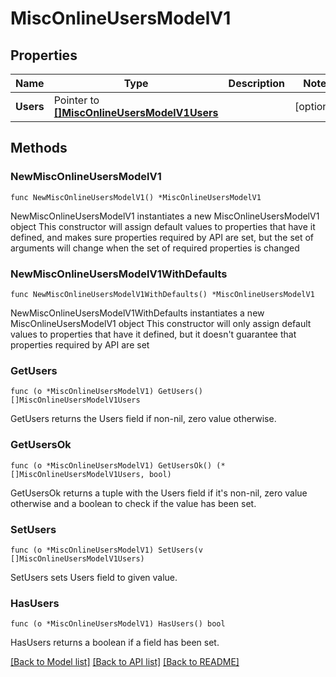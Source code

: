 # MiscOnlineUsersModelV1

## Properties

Name | Type | Description | Notes
------------ | ------------- | ------------- | -------------
**Users** | Pointer to [**[]MiscOnlineUsersModelV1Users**](MiscOnlineUsersModelV1Users.md) |  | [optional] 

## Methods

### NewMiscOnlineUsersModelV1

`func NewMiscOnlineUsersModelV1() *MiscOnlineUsersModelV1`

NewMiscOnlineUsersModelV1 instantiates a new MiscOnlineUsersModelV1 object
This constructor will assign default values to properties that have it defined,
and makes sure properties required by API are set, but the set of arguments
will change when the set of required properties is changed

### NewMiscOnlineUsersModelV1WithDefaults

`func NewMiscOnlineUsersModelV1WithDefaults() *MiscOnlineUsersModelV1`

NewMiscOnlineUsersModelV1WithDefaults instantiates a new MiscOnlineUsersModelV1 object
This constructor will only assign default values to properties that have it defined,
but it doesn't guarantee that properties required by API are set

### GetUsers

`func (o *MiscOnlineUsersModelV1) GetUsers() []MiscOnlineUsersModelV1Users`

GetUsers returns the Users field if non-nil, zero value otherwise.

### GetUsersOk

`func (o *MiscOnlineUsersModelV1) GetUsersOk() (*[]MiscOnlineUsersModelV1Users, bool)`

GetUsersOk returns a tuple with the Users field if it's non-nil, zero value otherwise
and a boolean to check if the value has been set.

### SetUsers

`func (o *MiscOnlineUsersModelV1) SetUsers(v []MiscOnlineUsersModelV1Users)`

SetUsers sets Users field to given value.

### HasUsers

`func (o *MiscOnlineUsersModelV1) HasUsers() bool`

HasUsers returns a boolean if a field has been set.


[[Back to Model list]](../README.md#documentation-for-models) [[Back to API list]](../README.md#documentation-for-api-endpoints) [[Back to README]](../README.md)


